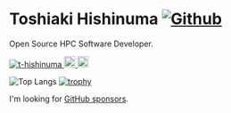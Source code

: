 # Toshiaki Hishinuma [![Github](https://img.shields.io/github/followers/t-hishinuma?label=Follow&style=social)](https://github.com/t-hishinuma)

Open Source HPC Software Developer.

<p align="left"> 
  <a href="https://github.com/t-hishinuma/t-hishinuma/">
    <img src="https://komarev.com/ghpvc/?username=t-hishinuma" alt="t-hishinuma" />
  </a>
  <a href="http://twitter.com/hishinuma_t">
    <img height="20" src="https://img.shields.io/twitter/follow/Hishinuma_t?label=Twitter&logo=twitter&style=flat" />
  </a>
  <a href="https://zenn.dev/hishinuma_t">
    <img height="20" src="https://zenn.badge.nikaera.com/s/hishinuma_t/articles" />
  </a>
</p>

![Top Langs](https://github-readme-stats.vercel.app/api/top-langs/?username=t-hishinuma&hide=html,javascript,css,scss&theme=gruvbox&langs_count=6)
[![trophy](https://github-profile-trophy.vercel.app/?username=t-hishinuma&row=&column=3&theme=onedark)](https://github.com/t-hishinuma/github-profile-trophy)

I'm looking for [GitHub sponsors](https://github.com/sponsors/t-hishinuma).


